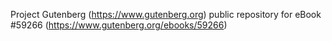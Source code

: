 Project Gutenberg (https://www.gutenberg.org) public repository for
eBook #59266 (https://www.gutenberg.org/ebooks/59266)
